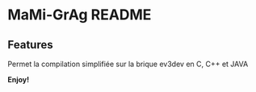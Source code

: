 # MaMi-GrAg README

## Features

Permet la compilation simplifiée sur la brique ev3dev en C, C++ et JAVA

**Enjoy!**

